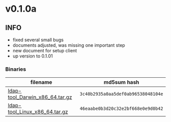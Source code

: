 # v0.1.0a

## INFO
- fixed several small bugs
- documents adjusted, was missing one important step
- new document for setup client
- up version to 0.1.01

### Binaries

filename | md5sum hash
-------- | -----------
[ldap-tool_Darwin_x86_64.tar.gz](https://github.com/my10c/ldap-tool-go/releases/download/v0.1.0a/ldap-tool_Darwin_x86_64.tar.gz) | `3c40b2935a0aa5def0ab96538048104e`
[ldap-tool_Linux_x86_64.tar.gz](https://github.com/my10c/ldap-tool-go/releases/download/v0.1.0a/ldap-tool_Linux_x86_64.tar.gz) | `46eaabe0b3d20c32e2bf668e0e9d0b42`

